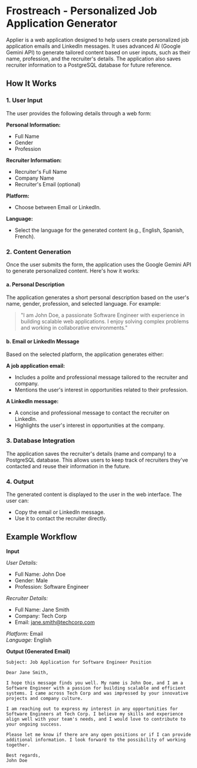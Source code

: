 # Frostreach - Personalized Job Application Generator

Applier is a web application designed to help users create personalized job application emails and LinkedIn messages. It uses advanced AI (Google Gemini API) to generate tailored content based on user inputs, such as their name, profession, and the recruiter's details. The application also saves recruiter information to a PostgreSQL database for future reference.

## How It Works

### 1. User Input
The user provides the following details through a web form:

**Personal Information:**
- Full Name
- Gender
- Profession

**Recruiter Information:**
- Recruiter's Full Name
- Company Name
- Recruiter's Email (optional)

**Platform:**
- Choose between Email or LinkedIn.

**Language:**
- Select the language for the generated content (e.g., English, Spanish, French).

### 2. Content Generation
Once the user submits the form, the application uses the Google Gemini API to generate personalized content. Here's how it works:

#### a. Personal Description
The application generates a short personal description based on the user's name, gender, profession, and selected language. For example:
> "I am John Doe, a passionate Software Engineer with experience in building scalable web applications. I enjoy solving complex problems and working in collaborative environments."

#### b. Email or LinkedIn Message
Based on the selected platform, the application generates either:

**A job application email:**
- Includes a polite and professional message tailored to the recruiter and company.
- Mentions the user's interest in opportunities related to their profession.

**A LinkedIn message:**
- A concise and professional message to contact the recruiter on LinkedIn.
- Highlights the user's interest in opportunities at the company.

### 3. Database Integration
The application saves the recruiter's details (name and company) to a PostgreSQL database. This allows users to keep track of recruiters they've contacted and reuse their information in the future.

### 4. Output
The generated content is displayed to the user in the web interface. The user can:
- Copy the email or LinkedIn message.
- Use it to contact the recruiter directly.

## Example Workflow

**Input**

_User Details:_
- Full Name: John Doe
- Gender: Male
- Profession: Software Engineer

_Recruiter Details:_
- Full Name: Jane Smith
- Company: Tech Corp
- Email: jane.smith@techcorp.com

_Platform:_ Email  
_Language:_ English  

**Output (Generated Email)**

```plaintext
Subject: Job Application for Software Engineer Position

Dear Jane Smith,

I hope this message finds you well. My name is John Doe, and I am a Software Engineer with a passion for building scalable and efficient systems. I came across Tech Corp and was impressed by your innovative projects and company culture.

I am reaching out to express my interest in any opportunities for Software Engineers at Tech Corp. I believe my skills and experience align well with your team's needs, and I would love to contribute to your ongoing success.

Please let me know if there are any open positions or if I can provide additional information. I look forward to the possibility of working together.

Best regards,  
John Doe
